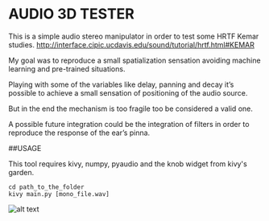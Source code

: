 # AUDIO 3D TESTER 

This is a simple audio stereo manipulator in order to test some HRTF Kemar studies.
http://interface.cipic.ucdavis.edu/sound/tutorial/hrtf.html#KEMAR

My goal was to reproduce a small spatialization sensation avoiding machine learning and pre-trained situations.

Playing with some of the variables like delay, panning and decay it’s possible to achieve a small sensation of positioning of the audio source.

But in the end the mechanism is too fragile too be considered a valid one.

A possible future integration could be the integration of filters in order to reproduce the response of the ear’s pinna.


##USAGE

This tool requires kivy, numpy, pyaudio and the knob widget from kivy's garden.

	cd path_to_the_folder
	kivy main.py [mono_file.wav]



![alt text](/sceenshot.png)
